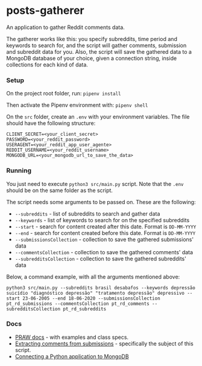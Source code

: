 # posts-gatherer
An application to gather Reddit comments data.

The gatherer works like this: you specify subreddits, time period and keywords to search for, and the script will gather comments, submission and subreddit data for you. Also, the script will save the gathered data to a MongoDB database of your choice, given a connection string, inside collections for each kind of data.

### Setup
On the project root folder, run:
```pipenv install```

Then activate the Pipenv environment with: ```pipenv shell```

On the ```src``` folder, create an ```.env``` with your environment variables. The file should have the following structure:

```CLIENT_ID=<your_client_id>
CLIENT_SECRET=<your_client_secret>
PASSWORD=<your_reddit_password>
USERAGENT=<your_reddit_app_user_agente>
REDDIT_USERNAME=<your_reddit_username>
MONGODB_URL=<your_mongodb_url_to_save_the_data>
```

### Running
You just need to execute ```python3 src/main.py``` script. Note that the ```.env``` should be on the same folder as the script.

The script needs some arguments to be passed on. These are the following:

* ```--subreddits``` - list of subreddits to search and gather data
* ```--keywords``` - list of keywords to search for on the specified subreddits
* ```--start``` - search for content created after this date. Format is ```DD-MM-YYYY```
* ```--end``` - search for content created before this date. Format is ```DD-MM-YYYY```
* ```--submissionsCollection``` - collection to save the gathered submissions' data
* ```--commentsCollection``` - collection to save the gathered comments' data
* ```--subredditsCollection``` - collection to save the gathered subreddits' data

Below, a command example, with all the arguments mentioned above:

```python3 src/main.py --subreddits brasil desabafos --keywords depressão suicídio "diagnóstico depressão" "tratamento depressão" depressivo --start 23-06-2005 --end 18-06-2020 --submissionsCollection pt_rd_submissions --commentsCollection pt_rd_comments --subredditsCollection pt_rd_subreddits```

### Docs

* [PRAW docs](https://praw.readthedocs.io/en/latest/index.html) - with examples and class specs.
* [Extracting comments from submissions](https://praw.readthedocs.io/en/latest/tutorials/comments.html) - specifically the subject of this script.
* [Connecting a Python application to MongoDB](https://www.mongodb.com/blog/post/getting-started-with-python-and-mongodb)
